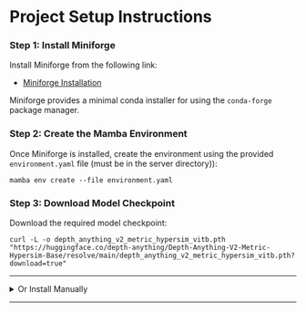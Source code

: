 # Project Setup Instructions

### Step 1: Install Miniforge

Install Miniforge from the following link:

- [Miniforge Installation](https://github.com/conda-forge/miniforge)

Miniforge provides a minimal conda installer for using the `conda-forge` package manager.



### Step 2: Create the Mamba Environment

Once Miniforge is installed, create the environment using the provided `environment.yaml` file (must be in the server directory)):

```
mamba env create --file environment.yaml
```

### Step 3: Download Model Checkpoint

Download the required model checkpoint:

```
curl -L -o depth_anything_v2_metric_hypersim_vitb.pth "https://huggingface.co/depth-anything/Depth-Anything-V2-Metric-Hypersim-Base/resolve/main/depth_anything_v2_metric_hypersim_vitb.pth?download=true"
```

---

<details>
  <summary>Or Install Manually</summary>

If you'd prefer to set up the environment manually, follow these steps:

### Step 1: Create and Activate the Environment

```
mamba create -n ntt-pfe
mamba activate ntt-pfe
```

### Step 2: Install PyTorch and CUDA Support

```
mamba install pytorch torchvision torchaudio pytorch-cuda=11.8 -c pytorch -c nvidia
```

### Step 3: Install Python Dependencies

```
pip install fastapi ultralytics transformers aiofiles uvicorn
```

### Step 4: Download Model Checkpoint

Download the model checkpoint manually:

```
curl -L -o depth_anything_v2_metric_hypersim_vitb.pth "https://huggingface.co/depth-anything/Depth-Anything-V2-Metric-Hypersim-Base/resolve/main/depth_anything_v2_metric_hypersim_vitb.pth?download=true"
```

</details>

---
